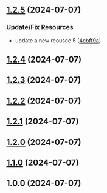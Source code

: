 ## [1.2.5](https://github.com/ibrt2016/release-test/compare/v1.2.4...v1.2.5) (2024-07-07)


### Update/Fix Resources

* update a new reousce 5 ([4cbff9a](https://github.com/ibrt2016/release-test/commit/4cbff9a27f8cc09cb25189f15872c48a83db8638))

## [1.2.4](https://github.com/ibrt2016/release-test/compare/v1.2.3...v1.2.4) (2024-07-07)

## [1.2.3](https://github.com/ibrt2016/release-test/compare/v1.2.2...v1.2.3) (2024-07-07)

## [1.2.2](https://github.com/ibrt2016/release-test/compare/v1.2.1...v1.2.2) (2024-07-07)

## [1.2.1](https://github.com/ibrt2016/release-test/compare/v1.2.0...v1.2.1) (2024-07-07)

## [1.2.0](https://github.com/ibrt2016/release-test/compare/v1.1.0...v1.2.0) (2024-07-07)

## [1.1.0](https://github.com/ibrt2016/release-test/compare/v1.0.0...v1.1.0) (2024-07-07)

## 1.0.0 (2024-07-07)
